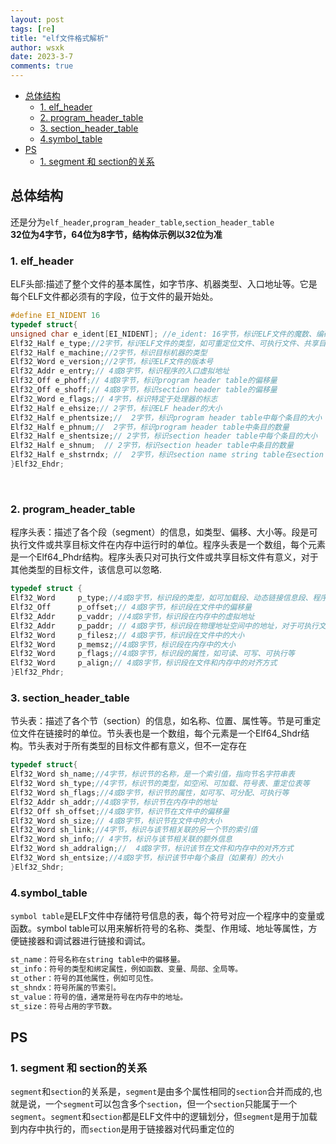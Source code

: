 ```yaml
---
layout: post
tags: [re]
title: "elf文件格式解析"
author: wsxk
date: 2023-3-7
comments: true
---
```


- [总体结构](#总体结构)
  - [1. elf\_header](#1-elf_header)
  - [2. program\_header\_table](#2-program_header_table)
  - [3. section\_header\_table](#3-section_header_table)
  - [4.symbol\_table](#4symbol_table)
- [PS](#ps)
  - [1. segment 和 section的关系](#1-segment-和-section的关系)


<!-- Google tag (gtag.js) -->
<script async src="https://www.googletagmanager.com/gtag/js?id=G-C22S5YSYL7"></script>
<script>
  window.dataLayer = window.dataLayer || [];
  function gtag(){dataLayer.push(arguments);}
  gtag('js', new Date());

  gtag('config', 'G-C22S5YSYL7');
</script>

## 总体结构<br>
还是分为`elf_header`,`program_header_table`,`section_header_table`<br>
**32位为4字节，64位为8字节，结构体示例以32位为准**<br>

### 1. elf_header<br>
ELF头部:描述了整个文件的基本属性，如字节序、机器类型、入口地址等。它是每个ELF文件都必须有的字段，位于文件的最开始处。
```c
#define EI_NIDENT 16
typedef struct{
unsigned char e_ident[EI_NIDENT]; //e_ident: 16字节，标识ELF文件的魔数、编码方式、版本等信息1
Elf32_Half e_type;//2字节，标识ELF文件的类型，如可重定位文件、可执行文件、共享目标文件等
Elf32_Half e_machine;//2字节，标识目标机器的类型
Elf32_Word e_version;//2字节，标识ELF文件的版本号
Elf32_Addr e_entry;// 4或8字节，标识程序的入口虚拟地址
Elf32_Off e_phoff;// 4或8字节，标识program header table的偏移量
Elf32_Off e_shoff;// 4或8字节，标识section header table的偏移量
Elf32_Word e_flags;// 4字节，标识特定于处理器的标志
Elf32_Half e_ehsize;// 2字节，标识ELF header的大小
Elf32_Half e_phentsize;//  2字节，标识program header table中每个条目的大小
Elf32_Half e_phnum;//  2字节，标识program header table中条目的数量
Elf32_Half e_shentsize;// 2字节，标识section header table中每个条目的大小
Elf32_Half e_shnum;  // 2字节，标识section header table中条目的数量
Elf32_Half e_shstrndx; //  2字节，标识section name string table在section header table中的索引
}Elf32_Ehdr;
```
<br>

### 2. program_header_table<br>
程序头表：描述了各个段（segment）的信息，如类型、偏移、大小等。段是可执行文件或共享目标文件在内存中运行时的单位。程序头表是一个数组，每个元素是一个Elf64_Phdr结构。程序头表只对可执行文件或共享目标文件有意义，对于其他类型的目标文件，该信息可以忽略.
```c
typedef struct {
Elf32_Word     p_type;//4或8字节，标识段的类型，如可加载段、动态链接信息段、程序头表段等
Elf32_Off      p_offset;// 4或8字节，标识段在文件中的偏移量
Elf32_Addr     p_vaddr; //4或8字节，标识段在内存中的虚拟地址
Elf32_Addr     p_paddr; // 4或8字节，标识段在物理地址空间中的地址，对于可执行文件和共享目标文件通常与p_vaddr相同（仅对某些系统有效）
Elf32_Word     p_filesz;// 4或8字节，标识段在文件中的大小
Elf32_Word     p_memsz;//4或8字节，标识段在内存中的大小
Elf32_Word     p_flags;//4或8字节，标识段的属性，如可读、可写、可执行等
Elf32_Word     p_align;// 4或8字节，标识段在文件和内存中的对齐方式
}Elf32_Phdr;
```

### 3. section_header_table<br>
节头表：描述了各个节（section）的信息，如名称、位置、属性等。节是可重定位文件在链接时的单位。节头表也是一个数组，每个元素是一个Elf64_Shdr结构。节头表对于所有类型的目标文件都有意义，但不一定存在
```c
typedef struct{
Elf32_Word sh_name;//4字节，标识节的名称，是一个索引值，指向节名字符串表
Elf32_Word sh_type;//4字节，标识节的类型，如空闲、可加载、符号表、重定位表等
Elf32_Word sh_flags;//4或8字节，标识节的属性，如可写、可分配、可执行等
Elf32_Addr sh_addr;//4或8字节，标识节在内存中的地址
Elf32_Off sh_offset;//4或8字节，标识节在文件中的偏移量
Elf32_Word sh_size;// 4或8字节，标识节在文件中的大小
Elf32_Word sh_link;//4字节，标识与该节相关联的另一个节的索引值
Elf32_Word sh_info;// 4字节，标识与该节相关联的额外信息
Elf32_Word sh_addralign;//  4或8字节，标识该节在文件和内存中的对齐方式
Elf32_Word sh_entsize;//4或8字节，标识该节中每个条目（如果有）的大小
}Elf32_Shdr;
```

### 4.symbol_table<br>
`symbol table`是ELF文件中存储符号信息的表，每个符号对应一个程序中的变量或函数。symbol table可以用来解析符号的名称、类型、作用域、地址等属性，方便链接器和调试器进行链接和调试。 <br>
```c
st_name：符号名称在string table中的偏移量。
st_info：符号的类型和绑定属性，例如函数、变量、局部、全局等。
st_other：符号的其他属性，例如可见性。
st_shndx：符号所属的节索引。
st_value：符号的值，通常是符号在内存中的地址。
st_size：符号占用的字节数。
```

## PS<br>
### 1. segment 和 section的关系<br>
`segment`和`section`的关系是，`segment`是由多个属性相同的`section`合并而成的,也就是说，一个`segment`可以包含多个`section`，但一个`section`只能属于一个`segment`。`segment`和`section`都是ELF文件中的逻辑划分，但`segment`是用于加载到内存中执行的，而`section`是用于链接器对代码重定位的<br>